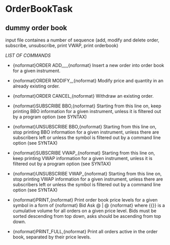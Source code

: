 # OrderBookTask
## dummy order book

input file containes a number of sequence (add, modify and delete order, subscribe, unsubscribe, print VWAP, print orderbook)


*LIST OF COMMANDS*
 * {noformat}ORDER ADD,<order id>,<symbol>,<side>,<quantity>,<price>{noformat}
Insert a new order into order book for a given instrument.

 * {noformat}ORDER MODIFY,<order id>,<quantity>,<price>{noformat}
Modify price and quantity in an already existing order.

 * {noformat}ORDER CANCEL,<order id>{noformat}
Withdraw an existing order.

 * {noformat}SUBSCRIBE BBO,<symbol>{noformat}
Starting from this line on, keep printing BBO information for a given instrument, unless it is filtered out by a program option (see SYNTAX)

 * {noformat}UNSUBSCRIBE BBO,<symbol>{noformat}
Starting from this line on, stop printing BBO information for a given instrument, unless there are subscribers left or unless the symbol is filtered out by a command line option (see SYNTAX)

 * {noformat}SUBSCRIBE VWAP,<symbol>,<quantity>{noformat}
Starting from this line on, keep printing VWAP information for a given instrument, unless it is filtered out by a program option (see SYNTAX)

 * {noformat}UNSUBSCRIBE VWAP,<symbol>,<quantity>{noformat}
Starting from this line on, stop printing VWAP information for a given instrument, unless there are subscribers left or unless the symbol is filtered out by a command line option (see SYNTAX)

 * {noformat}PRINT,<symbol>{noformat}
Print order book price levels for a given symbol in a form of
{noformat}
Bid                             Ask
<volume>@<price> | <volume>@<price>
{noformat}
where {{<volume>}} is a cumulative volume for all orders on a given price level. Bids must be sorted descending from top down, asks should be ascending from top down.

 * {noformat}PRINT_FULL,<symbol>{noformat}
Print all orders active in the order book, separated by their price levels.
